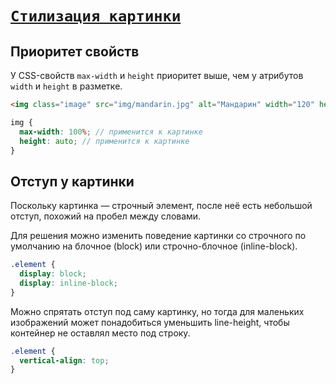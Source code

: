 # [`Стилизация картинки`](../index.md)

## Приоритет свойств

У CSS-свойств `max-width` и `height` приоритет выше, чем у атрибутов `width` и `height` в разметке.

```html
<img class="image" src="img/mandarin.jpg" alt="Мандарин" width="120" height="120" />
```

```scss
img {
  max-width: 100%; // применится к картинке
  height: auto; // применится к картинке
}
```

## Отступ у картинки

Поскольку картинка — строчный элемент, после неё есть небольшой отступ, похожий на пробел между словами.

Для решения можно изменить поведение картинки со строчного по умолчанию на блочное (block) или строчно-блочное (inline-block).

```css
.element {
  display: block;
  display: inline-block;
}
```

Можно спрятать отступ под саму картинку, но тогда для маленьких изображений может понадобиться уменьшить line-height, чтобы контейнер не оставлял место под строку.

```css
.element {
  vertical-align: top;
}
```
